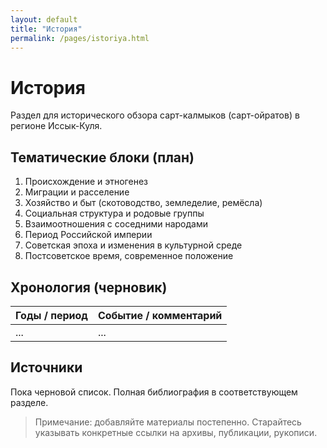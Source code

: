 ```yaml
---
layout: default
title: "История"
permalink: /pages/istoriya.html
---
```

# История

Раздел для исторического обзора сарт-калмыков (сарт-ойратов) в регионе Иссык-Куля.

## Тематические блоки (план)
1. Происхождение и этногенез
2. Миграции и расселение
3. Хозяйство и быт (скотоводство, земледелие, ремёсла)
4. Социальная структура и родовые группы
5. Взаимоотношения с соседними народами
6. Период Российской империи
7. Советская эпоха и изменения в культурной среде
8. Постсоветское время, современное положение

## Хронология (черновик)
| Годы / период | Событие / комментарий |
|---------------|-----------------------|
| ... | ... |

## Источники
Пока черновой список. Полная библиография в соответствующем разделе.

> Примечание: добавляйте материалы постепенно. Старайтесь указывать конкретные ссылки на архивы, публикации, рукописи.

